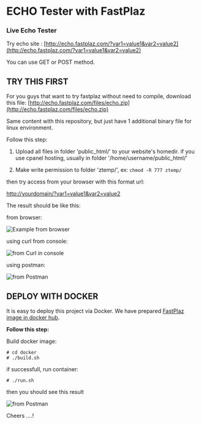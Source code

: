# ECHO Tester with FastPlaz

### Live Echo Tester

Try echo site : 
[http://echo.fastplaz.com/?var1=value1&var2=value2](http://echo.fastplaz.com/?var1=value1&var2=value2)

You can use GET or POST method.

## TRY THIS FIRST

For you guys that want to try fastplaz without need to compile, download this file:
[http://echo.fastplaz.com/files/echo.zip](http://echo.fastplaz.com/files/echo.zip)

Same content with this repository, but just have 1 additional binary file for linux environment.

Follow this step:

1. Upload all files in folder 'public\_html/' to your website's homedir.
if you use cpanel hosting, usually in folder '/home/username/public\_html/'


2. Make write permission to folder 'ztemp/', ex:
```chmod -R 777 ztemp/```

then try access from your browser with this format url:

[http://yourdomain/?var1=value1&var2=value2](http://yourdomain/?var1=value1&var2=value2)

The result should be like this:

from browser:

![Example from browser](img/img01.png)

using curl from console:

![from Curl in console](img/img02.png)


using postman:

![from Postman](img/img03.png)

## DEPLOY WITH DOCKER

It is easy to deploy this project via Docker. We have prepared [FastPlaz image in docker hub](https://hub.docker.com/u/fastplaz/).

**Follow this step:**

Build docker image:

```
# cd docker
# ./build.sh
```

if successfull, run container:

```
# ./run.sh
```

then you should see this result

![from Postman](img/img04.png)


Cheers ....!
